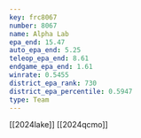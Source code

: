 ```yaml
---
key: frc8067
number: 8067
name: Alpha Lab
epa_end: 15.47
auto_epa_end: 5.25
teleop_epa_end: 8.61
endgame_epa_end: 1.61
winrate: 0.5455
district_epa_rank: 730
district_epa_percentile: 0.5947
type: Team
---
```

[[2024lake]]
[[2024qcmo]]
